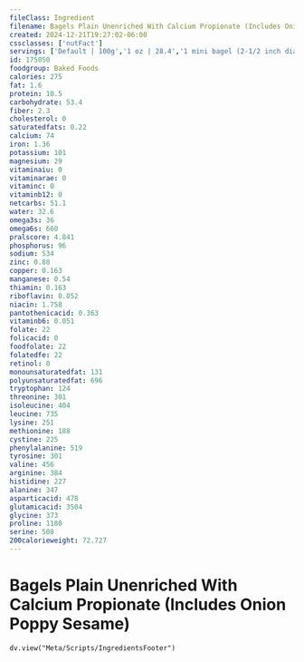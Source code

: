 ```yaml
---
fileClass: Ingredient
filename: Bagels Plain Unenriched With Calcium Propionate (Includes Onion Poppy Sesame)
created: 2024-12-21T19:27:02-06:00
cssclasses: ['nutFact']
servings: ['Default | 100g','1 oz | 28.4','1 mini bagel (2-1/2 inch dia) | 26','1 small bagel (3 inch dia) | 69','1 medium bagel (3-1/2 inch to 4 inch) | 105','1 large bagel (4-1/2 inch dia) | 131']
id: 175050
foodgroup: Baked Foods
calories: 275
fat: 1.6
protein: 10.5
carbohydrate: 53.4
fiber: 2.3
cholesterol: 0
saturatedfats: 0.22
calcium: 74
iron: 1.36
potassium: 101
magnesium: 29
vitaminaiu: 0
vitaminarae: 0
vitaminc: 0
vitaminb12: 0
netcarbs: 51.1
water: 32.6
omega3s: 36
omega6s: 660
pralscore: 4.841
phosphorus: 96
sodium: 534
zinc: 0.88
copper: 0.163
manganese: 0.54
thiamin: 0.163
riboflavin: 0.052
niacin: 1.758
pantothenicacid: 0.363
vitaminb6: 0.051
folate: 22
folicacid: 0
foodfolate: 22
folatedfe: 22
retinol: 0
monounsaturatedfat: 131
polyunsaturatedfat: 696
tryptophan: 124
threonine: 301
isoleucine: 404
leucine: 735
lysine: 251
methionine: 188
cystine: 225
phenylalanine: 519
tyrosine: 301
valine: 456
arginine: 384
histidine: 227
alanine: 347
asparticacid: 478
glutamicacid: 3504
glycine: 373
proline: 1180
serine: 508
200calorieweight: 72.727
---
```


# Bagels Plain Unenriched With Calcium Propionate (Includes Onion Poppy Sesame)

```dataviewjs
dv.view("Meta/Scripts/IngredientsFooter")
```
